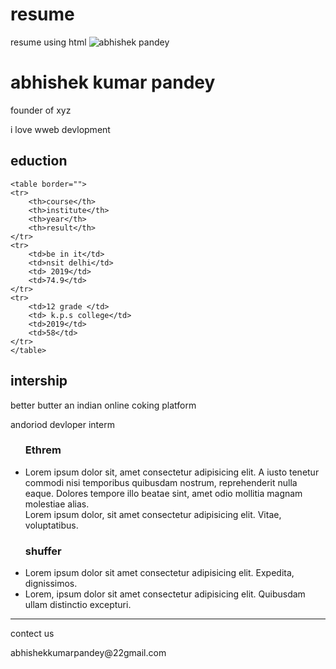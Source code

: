 # resume
resume using html
    <body>
  <img src="abhi.jpeg" alt="abhishek pandey">
    <h1>abhishek kumar pandey</h1>
    <p> founder of xyz</p>
    <p>i love wweb devlopment </p>
    <h2>eduction</h2>

    <table border="">
    <tr>
        <th>course</th>
        <th>institute</th>
        <th>year</th>
        <th>result</th>
    </tr>    
    <tr>
        <td>be in it</td>
        <td>nsit delhi</td>
        <td> 2019</td>
        <td>74.9</td>
    </tr>
    <tr>
        <td>12 grade </td>
        <td> k.p.s college</td>
        <td>2019</td>
        <td>58</td>
    </tr>
    </table>
 <h2>intership</h2>
 <p>better butter an indian online coking platform </p>
 <p>andoriod devloper interm</p>
 <ul>
    <h3>Ethrem</h3>
    <li>Lorem ipsum dolor sit, amet consectetur adipisicing elit. A iusto tenetur commodi nisi temporibus quibusdam nostrum, reprehenderit nulla eaque. Dolores tempore illo beatae sint, amet odio mollitia magnam molestiae alias.</li>
 Lorem ipsum dolor, sit amet consectetur adipisicing elit. Vitae, voluptatibus.
</ul>
<ul>
    <h3>shuffer</h3>
    <li>Lorem ipsum dolor sit amet consectetur adipisicing elit. Expedita, dignissimos.</li>
    <li>Lorem, ipsum dolor sit amet consectetur adipisicing elit. Quibusdam ullam distinctio excepturi. </li>
</ul>

<hr>
contect us 
<p> abhishekkumarpandey@22gmail.com</p>

</head>
    
</body>
</html>
